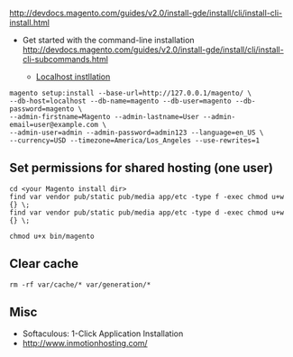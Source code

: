 http://devdocs.magento.com/guides/v2.0/install-gde/install/cli/install-cli-install.html

- Get started with the command-line installation
http://devdocs.magento.com/guides/v2.0/install-gde/install/cli/install-cli-subcommands.html

  - [Localhost instllation](http://devdocs.magento.com/guides/v2.1/install-gde/install/cli/install-cli-install.html#install-cli-example)
```
magento setup:install --base-url=http://127.0.0.1/magento/ \
--db-host=localhost --db-name=magento --db-user=magento --db-password=magento \
--admin-firstname=Magento --admin-lastname=User --admin-email=user@example.com \
--admin-user=admin --admin-password=admin123 --language=en_US \
--currency=USD --timezone=America/Los_Angeles --use-rewrites=1
```


## Set permissions for shared hosting (one user)
```
cd <your Magento install dir>
find var vendor pub/static pub/media app/etc -type f -exec chmod u+w {} \;
find var vendor pub/static pub/media app/etc -type d -exec chmod u+w {} \;

chmod u+x bin/magento
```

## Clear cache
`rm -rf var/cache/* var/generation/*`


## Misc
- Softaculous: 1-Click Application Installation   
- http://www.inmotionhosting.com/
